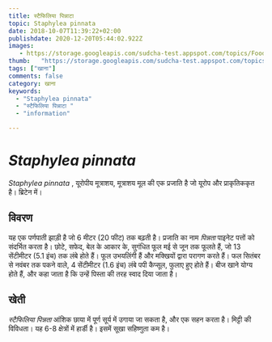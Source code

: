 ```yaml
---
title: स्टैफिलिया पिन्नाटा 
topic: Staphylea pinnata
date: 2018-10-07T11:39:22+02:00
publishdate: 2020-12-20T05:44:02.922Z
images: 
   - https://storage.googleapis.com/sudcha-test.appspot.com/topics/Food/staphylea_pinnata/1.jpeg
thumb:   "https://storage.googleapis.com/sudcha-test.appspot.com/topics/Food/staphylea_pinnata/thumb.jpeg"
tags: ["खाना"]
comments: false
category: खाना
keywords: 
  - "Staphylea pinnata"
  - "स्टैफिलिया पिन्नाटा "
  - "information"

---
```

<h1> <i> Staphylea pinnata </i> </h1> <p> </p> <p> <i> Staphylea pinnata </i>, यूरोपीय मूत्राशय, मूत्राशय मूल की एक प्रजाति है जो यूरोप और प्राकृतिककृत है। ब्रिटेन में। </p> <h2> विवरण </h2> <p> यह एक पर्णपाती झाड़ी है जो 6 मीटर (20 फीट) तक बढ़ती है। प्रजाति का नाम <i> पिन्नता </i> पाइनेट पत्तों को संदर्भित करता है। छोटे, सफेद, बेल के आकार के, सुगंधित फूल मई से जून तक फूलते हैं, जो 13 सेंटीमीटर (5.1 इंच) तक लंबे होते हैं। फूल उभयलिंगी हैं और मक्खियों द्वारा परागण करते हैं। फल सितंबर से नवंबर तक पकने वाले, 4 सेंटीमीटर (1.6 इंच) लंबे पपी कैप्सूल, फुलाए हुए होते हैं। बीज खाने योग्य होते हैं, और कहा जाता है कि उन्हें पिस्ता की तरह स्वाद दिया जाता है। </p> <h2> खेती </h2> <p> <i> स्टैफिलिया पिन्नता </i> आंशिक छाया में पूर्ण सूर्य में उगाया जा सकता है, और एक सहन करता है। मिट्टी की विविधता। यह 6-8 क्षेत्रों में हार्डी है। इसमें सूखा सहिष्णुता कम है। </p> 